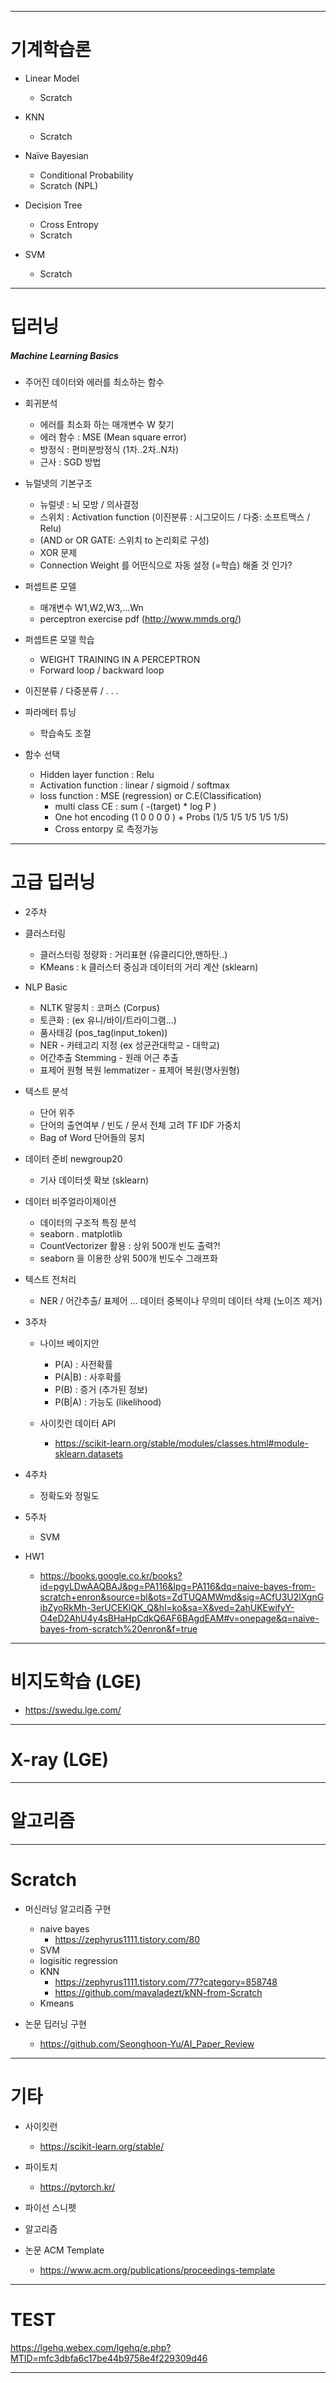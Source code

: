 

---

# 기계학습론

+ Linear Model 
  + Scratch
  
+ KNN
  + Scratch
  
+ Naïve Bayesian
  + Conditional Probability 
  + Scratch (NPL) 
  
+ Decision Tree
  + Cross Entropy
  + Scratch 

+ SVM
  + Scratch 

---

# 딥러닝

##### Machine Learning Basics

+ 주어진 데이터와 에러를 최소하는 함수

+ 회귀분석
  + 에러를 최소화 하는 매개변수 W 찾기  
  + 에러 함수 : MSE (Mean square error)
  + 방정식 : 편미분방정식 (1차..2차..N차)
  + 근사 : SGD 방법  
  
+ 뉴럴넷의 기본구조
  + 뉴럴넷 : 뇌 모방 / 의사결정 
  + 스위치 : Activation function (이진분류 : 시그모이드 / 다중: 소프트맥스 / Relu) 
  + (AND or OR GATE: 스위치 to 논리회로 구성)
  + XOR 문제 
  + Connection Weight 를 어떤식으로 자동 설정 (=학습) 해줄 것 인가? 

+ 퍼셉트론 모델  
  + 매개변수 W1,W2,W3,...Wn  
  + perceptron exercise pdf (http://www.mmds.org/)

+ 퍼셉트론 모델 학습 
  + WEIGHT TRAINING IN A PERCEPTRON 
  + Forward loop / backward loop 

+ 이진분류 / 다중분류 / . . .


+ 파라메터 튜닝
  + 학습속도 조절

+ 함수 선택
  + Hidden layer function  : Relu
  + Activation function  : linear / sigmoid / softmax
  + loss function : MSE (regression) or C.E(Classification) 
    + multi class CE : sum ( -(target) * log P ) 
    + One hot encoding (1 0 0 0 0 ) + Probs (1/5 1/5 1/5 1/5 1/5)
    + Cross entorpy 로 측정가능 

---

# 고급 딥러닝 

+ 2주차 
+ 클러스터링
  + 클러스터링 정량화 : 거리표현 (유클리디안,맨하탄..)
  + KMeans : k 클러스터 중심과 데이터의 거리 계산 (sklearn)

+ NLP Basic
  + NLTK 말뭉치 : 코퍼스 (Corpus)
  + 토큰화 : (ex 유니/바이/트라이그램...)
  + 품사태깅 (pos_tag(input_token)) 
  + NER -  카테고리 지정 (ex 성균관대학교 - 대학교)
  + 어간추출 Stemming - 원래 어근 추출 
  + 표제어 원형 복원 lemmatizer - 표제어 복원(명사원형)   

+ 텍스트 분석 
  + 단어 위주
  + 단어의 출연여부 / 빈도 / 문서 전체 고려 TF IDF 가중치
  + Bag of Word 단어들의 뭉치 

+ 데이터 준비 newgroup20
  + 기사 데이터셋 확보 (sklearn) 

+ 데이터 비주얼라이제이션
  + 데이터의 구조적 특징 분석  
  + seaborn . matplotlib
  + CountVectorizer 활용 : 상위 500개 빈도 출력?!
  + seaborn 을 이용한 상위 500개 빈도수 그래프화   

+ 텍스트 전처리
  + NER / 어간추출/ 표제어 ... 데이터 중복이나 무의미 데이터 삭제 (노이즈 제거) 



+ 3주차
  + 나이브 베이지안 
    + P(A) : 사전확률 
    + P(A|B) : 사후확률
    + P(B) : 증거 (추가된 정보)
    + P(B|A) : 가능도 (likelihood)

  + 사이킷런 데이터 API
    + https://scikit-learn.org/stable/modules/classes.html#module-sklearn.datasets 

+ 4주차
  + 정확도와 정밀도

+ 5주차
  + SVM 

+ HW1
  + https://books.google.co.kr/books?id=pgyLDwAAQBAJ&pg=PA116&lpg=PA116&dq=naive-bayes-from-scratch+enron&source=bl&ots=ZdTUQAMWmd&sig=ACfU3U2lXgnGibZyoRkMh-3erUCEKlQK_Q&hl=ko&sa=X&ved=2ahUKEwifyY-O4eD2AhU4y4sBHaHpCdkQ6AF6BAgdEAM#v=onepage&q=naive-bayes-from-scratch%20enron&f=true 
---

# 비지도학습 (LGE)

+ https://swedu.lge.com/

---

# X-ray (LGE) 



---

# 알고리즘 

---

# Scratch

+ 머신러닝 알고리즘 구현
  + naive bayes
    + https://zephyrus1111.tistory.com/80  
  + SVM
  + logisitic regression
  + KNN
    + https://zephyrus1111.tistory.com/77?category=858748 
    + https://github.com/mavaladezt/kNN-from-Scratch 
  + Kmeans  

+ 논문 딥러닝 구현 
  + https://github.com/Seonghoon-Yu/AI_Paper_Review


---

# 기타 

+ 사이킷런
  + https://scikit-learn.org/stable/

+ 파이토치
  + https://pytorch.kr/

+ 파이선 스니펫 

+ 알고리즘 

+ 논문 ACM Template
  + https://www.acm.org/publications/proceedings-template


---

# TEST

https://lgehq.webex.com/lgehq/e.php?MTID=mfc3dbfa6c17be44b9758e4f229309d46


---
